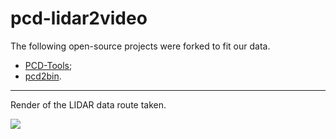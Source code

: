 # pcd-lidar2video

The following open-source projects were forked to fit our data.

* [PCD-Tools](https://github.com/alirezaasvadi/PCD-Tools);
* [pcd2bin](https://github.com/Yuseung-Na/pcd2bin).

----

Render of the LIDAR data route taken.

![](data/video.gif)
